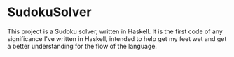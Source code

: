# SudokuSolver

This project is a Sudoku solver, written in Haskell. It is the first code of any significance I've written in Haskell, intended to help get my feet wet and get a better understanding for the flow of the language.
